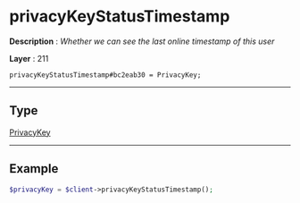 # privacyKeyStatusTimestamp

**Description** : *Whether we can see the last online timestamp of this user*

**Layer** : 211

```tl
privacyKeyStatusTimestamp#bc2eab30 = PrivacyKey;
```

---

## Type

[PrivacyKey](type/PrivacyKey)

---

## Example

```php
$privacyKey = $client->privacyKeyStatusTimestamp();
```